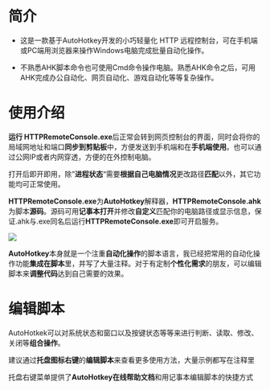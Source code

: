 # 简介
* 这是一款基于AutoHotkey开发的小巧轻量化 HTTP 远程控制台，可在手机端或PC端用浏览器来操作Windows电脑完成批量自动化操作。

* 不熟悉AHK脚本命令也可使用Cmd命令操作电脑。熟悉AHK命令之后，可用AHK完成办公自动化、网页自动化、游戏自动化等等复杂操作。

# 使用介绍
**运行 HTTPRemoteConsole.exe**后正常会转到网页控制台的界面，同时会将你的局域网地址和端口**同步到剪贴板**中，方便发送到手机端和在**手机端使用**。也可以通过公网IP或者内网穿透，方便的在外控制电脑。

打开后即开即用，除”**进程状态**“需要**根据自己电脑情况**更改路径**匹配**以外，其它功能均可正常使用。


**HTTPRemoteConsole.exe**为**AutoHotkey**解释器，**HTTPRemoteConsole.ahk**为脚本**源码**。源码可用**记事本打开**并修改**自定义**匹配你的电脑路径或显示信息，保证.ahk与.exe同名后运行**HTTPRemoteConsole.exe**即可开启服务。

![](https://gcore.jsdelivr.net/gh/dbgba/HTTPRemoteConsole@master/Preview.jpg)


**AutoHotkey**本身就是一个注重**自动化操作**的脚本语言，我已经把常用的自动化操作功能**集成在脚本**里，并写了大量注释。对于有定制**个性化需求**的朋友，可以编辑脚本来**调整代码**达到自己需要的效果。


# 编辑脚本
AutoHotkek可以对系统状态和窗口以及按键状态等等来进行判断、读取、修改、关闭等**组合操作**。

建议通过**托盘图标右键**的**编辑脚本**来查看更多使用方法，大量示例都写在注释里

托盘右键菜单提供了**AutoHotkey在线帮助文档**和用记事本编辑脚本的快捷方式
